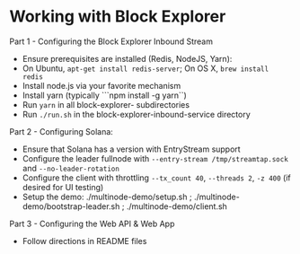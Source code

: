 # Working with Block Explorer

Part 1 - Configuring the Block Explorer Inbound Stream

* Ensure prerequisites are installed (Redis, NodeJS, Yarn):
* On Ubuntu, ```apt-get install redis-server```; On OS X, ```brew install redis```
* Install node.js via your favorite mechanism
* Install yarn (typically ```npm install -g yarn``)
* Run `yarn` in all block-explorer- subdirectories
* Run `./run.sh` in the block-explorer-inbound-service directory

Part 2 - Configuring Solana:

* Ensure that Solana has a version with EntryStream support
* Configure the leader fullnode with ```--entry-stream /tmp/streamtap.sock``` and ```--no-leader-rotation```
* Configure the client with throttling ```--tx_count 40```, ```--threads 2```, ```-z 400``` (if desired for UI testing)
* Setup the demo: ./multinode-demo/setup.sh ; ./multinode-demo/bootstrap-leader.sh ; ./multinode-demo/client.sh

Part 3 - Configuring the Web API & Web App

* Follow directions in README files
